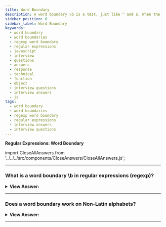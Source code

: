 ```yaml
---
title: Word Boundary
description: A word boundary \b is a test, just like ^ and $. When the regexp engine comes across \b, it checks that the position in the string is a word boundary.
sidebar_position: 6
sidebar_label: Word Boundary
keywords:
  - word boundary
  - word boundaries
  - regexp word boundary
  - regular expressions
  - javascript
  - interview
  - questions
  - answers
  - response
  - technical
  - function
  - object
  - interview questions
  - interview answers
  - js
tags:
  - word boundary
  - word boundaries
  - regexp word boundary
  - regular expressions
  - interview answers
  - interview questions
---
```


<head>
  <title>Word Boundary | Regular Expressions Interview Questions</title>
</head>

**Regular Expressions: Word Boundary**

<head>
  <title>Word Boundaries - JavaScript Interview Questions & Answers</title>
  <meta charSet="utf-8" />
</head>

import CloseAllAnswers from '../../../src/components/CloseAnswers/CloseAllAnswers.js';

<CloseAllAnswers />

---

### What is a word boundary \b in regular expressions (regexp)?

<details>
  <summary><strong>View Answer:</strong></summary>
  <div>
  <div><strong>Interview Response:</strong> A word boundary \b is a test, just like ^ and $. When the regexp engine (program module that implements searching for RegExp) comes across \b, it checks that the position in the string is a word boundary. Three different positions qualify as word boundaries in regular expressions. For instance, if the first string character is a word character \w. Also, between two characters in the string, where one is a word character \w, and the other is not, and at the string end if the last string character is a word character \w. We can use \b not only with words but also with digits.
    </div><br />
  <div><strong className="codeExample">Code Example:</strong><br /><br />

  <div></div>

```js
alert('Hello, Java!'.match(/\bJava\b/)); // Java
alert('Hello, JavaScript!'.match(/\bJava\b/)); // null

// More Examples

alert('Hello, Java!'.match(/\bHello\b/)); // Hello
alert('Hello, Java!'.match(/\bJava\b/)); // Java
alert('Hello, Java!'.match(/\bHell\b/)); // null (no match)
alert('Hello, Java!'.match(/\bJava!\b/)); // null (no match)

// Digit Boundaries
alert('1 23 456 78'.match(/\b\d\d\b/g)); // returns 23,78
alert('12,34,56'.match(/\b\d\d\b/g)); // returns 12,34,56
```

  </div>
  </div>
</details>

---

### Does a word boundary work on Non-Latin alphabets?

<details>
  <summary><strong>View Answer:</strong></summary>
  <div>
  <div><strong>Interview Response:</strong> The word boundary test \b checks that there should be \w on the one side from the position and "not \w" – on the other side. But \w means a Latin letter a-z (or a digit or an underscore), so the test does not work for other characters, e.g., Cyrillic letters or Hieroglyphs.
    </div>
  </div>
</details>

---
